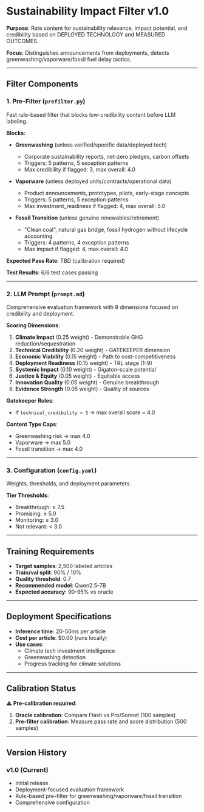 # Sustainability Impact Filter v1.0

**Purpose**: Rate content for sustainability relevance, impact potential, and credibility based on DEPLOYED TECHNOLOGY and MEASURED OUTCOMES.

**Focus**: Distinguishes announcements from deployments, detects greenwashing/vaporware/fossil fuel delay tactics.

---

## Filter Components

### 1. Pre-Filter (`prefilter.py`)
Fast rule-based filter that blocks low-credibility content before LLM labeling.

**Blocks:**
- **Greenwashing** (unless verified/specific data/deployed tech)
  - Corporate sustainability reports, net-zero pledges, carbon offsets
  - Triggers: 5 patterns, 5 exception patterns
  - Max credibility if flagged: 3, max overall: 4.0

- **Vaporware** (unless deployed units/contracts/operational data)
  - Product announcements, prototypes, pilots, early-stage concepts
  - Triggers: 5 patterns, 5 exception patterns
  - Max investment_readiness if flagged: 4, max overall: 5.0

- **Fossil Transition** (unless genuine renewables/retirement)
  - "Clean coal", natural gas bridge, fossil hydrogen without lifecycle accounting
  - Triggers: 4 patterns, 4 exception patterns
  - Max impact if flagged: 4, max overall: 4.0

**Expected Pass Rate**: TBD (calibration required)

**Test Results**: 6/6 test cases passing

---

### 2. LLM Prompt (`prompt.md`)
Comprehensive evaluation framework with 8 dimensions focused on credibility and deployment.

**Scoring Dimensions**:
1. **Climate Impact** (0.25 weight) - Demonstrable GHG reduction/sequestration
2. **Technical Credibility** (0.20 weight) - GATEKEEPER dimension
3. **Economic Viability** (0.15 weight) - Path to cost-competitiveness
4. **Deployment Readiness** (0.15 weight) - TRL stage (1-9)
5. **Systemic Impact** (0.10 weight) - Gigaton-scale potential
6. **Justice & Equity** (0.05 weight) - Equitable access
7. **Innovation Quality** (0.05 weight) - Genuine breakthrough
8. **Evidence Strength** (0.05 weight) - Quality of sources

**Gatekeeper Rules**:
- If `technical_credibility < 5` → max overall score = 4.0

**Content Type Caps**:
- Greenwashing risk → max 4.0
- Vaporware → max 5.0
- Fossil transition → max 4.0

---

### 3. Configuration (`config.yaml`)
Weights, thresholds, and deployment parameters.

**Tier Thresholds**:
- Breakthrough: ≥ 7.5
- Promising: ≥ 5.0
- Monitoring: ≥ 3.0
- Not relevant: < 3.0

---

## Training Requirements

- **Target samples**: 2,500 labeled articles
- **Train/val split**: 90% / 10%
- **Quality threshold**: 0.7
- **Recommended model**: Qwen2.5-7B
- **Expected accuracy**: 90-95% vs oracle

---

## Deployment Specifications

- **Inference time**: 20-50ms per article
- **Cost per article**: $0.00 (runs locally)
- **Use cases**:
  - Climate tech investment intelligence
  - Greenwashing detection
  - Progress tracking for climate solutions

---

## Calibration Status

⚠️ **Pre-calibration required**:
1. **Oracle calibration**: Compare Flash vs Pro/Sonnet (100 samples)
2. **Pre-filter calibration**: Measure pass rate and score distribution (500 samples)

---

## Version History

### v1.0 (Current)
- Initial release
- Deployment-focused evaluation framework
- Rule-based pre-filter for greenwashing/vaporware/fossil transition
- Comprehensive configuration
